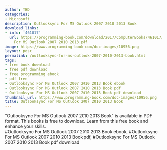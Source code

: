 ```yaml
---
author: TBD
categories:
- Microsoft
description: Outlooksync For MS Outlook 2007 2010 2013 Book
download_links:
- info: '461017'
  url: https://programming-book.com/download/2017/ComputerBooks/461017/Outlooksync
    For MS Outlook 2007 2010 2013.pdf
image: https://www.programming-book.com/doc-images/10956.png
layout: post
permalink: /outlooksync-for-ms-outlook-2007-2010-2013-book.html
tags:
- free book download
- free pdf download
- free programming ebook
- pdf free
- Outlooksync For MS Outlook 2007 2010 2013 Book ebook
- Outlooksync For MS Outlook 2007 2010 2013 Book pdf
- Outlooksync For MS Outlook 2007 2010 2013 Book pdf download
thumbnail_url: https://www.programming-book.com/doc-images/10956.png
title: Outlooksync For MS Outlook 2007 2010 2013 Book
---
```


 
<div class="item-desc text-justify">
  "Outlooksync For MS Outlook 2007 2010 2013 Book" is available in PDF format. This books is free to download. Learn from this free book and enhance your skills.
  <br>
  #Outlooksync For MS Outlook 2007 2010 2013 Book ebook, #Outlooksync For MS Outlook 2007 2010 2013 Book pdf, #Outlooksync For MS Outlook 2007 2010 2013 Book pdf download
</div>
